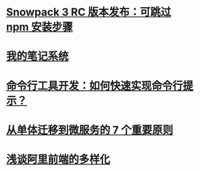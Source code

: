 # [Snowpack 3 RC 版本发布：可跳过 npm 安装步骤](https://mp.weixin.qq.com/s/ZW-8aO875aZQqzoEmibEoA)

# [我的笔记系统](https://mp.weixin.qq.com/s/HJBYFUf8sOs_u-0i2gt5Sg)

# [命令行工具开发：如何快速实现命令行提示？](https://mp.weixin.qq.com/s/4LhcYk9x9qDkPHf-0jBqFA)

# [从单体迁移到微服务的 7 个重要原则](https://mp.weixin.qq.com/s/waZUuWU1PW_GTezM9ecT0A)

# [浅谈阿里前端的多样化](https://mp.weixin.qq.com/s/_lKx0KvcgEhiBNbedtzHLQ)
